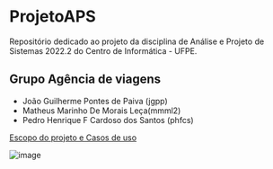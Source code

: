 # ProjetoAPS
Repositório dedicado ao projeto da disciplina de Análise e Projeto de Sistemas 2022.2 do Centro de Informática - UFPE.

<h2> Grupo Agência de viagens </h2>

<ul> 
  <li> João Guilherme Pontes de Paiva (jgpp) </li>
  <li> Matheus Marinho De Morais Leça(mmml2) </li>
  <li> Pedro Henrique F Cardoso dos Santos (phfcs) </li>
</ul>

<a href="https://github.com/jguilhermepaiva/ProjetoAPS/blob/main/Entrega%201/Primeira%20entrega.pdf" alt="" target="_blank" rel="noreferrer"> Escopo do projeto e Casos de uso </a>

![image](https://user-images.githubusercontent.com/17653999/230161327-e23b2ea0-9fde-4147-8612-7439c40952ac.png)
